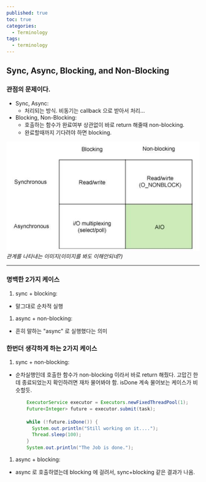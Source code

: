 ```yaml
---
published: true
toc: true
categories:
  - Terminology
tags:
  - terminology
---
```

## Sync, Async, Blocking, and Non-Blocking

### 관점의 문제이다.

- Sync, Async:
  - 처리되는 방식. 비동기는 callback 으로 받아서 처리...
- Blocking, Non-Blocking:
  - 호출하는 함수가 완료여부 상관없이 바로 return 해줄때 non-blocking.
  - 완료할때까지 기다려야 하면 blocking.



![관계를 나타내는 이미지](/assets/images/2020/2020-12-30/2020-12-30-sync-async-blocking-non-blocking-1.jpg)  
_관계를 나타내는 이미지(이미지를 봐도 이해안되네?)_

---

### 명백한 2가지 케이스
1. sync + blocking:
  - 말그대로 순차적 실행
1. async + non-blocking: 
  - 흔히 말하는 "async" 로 실행했다는 의미

### 한번더 생각하게 하는 2가지 케이스
1. sync + non-blocking:
  - 순차실행인데 호출한 함수가 non-blocking 이라서 바로 return 해줬다. 고맙긴 한데 종료되었는지 확인하려면 재차 물어봐야 함. isDone 계속 물어보는 케이스가 비슷할듯.
  
    ```java
        ExecutorService executor = Executors.newFixedThreadPool(1);
        Future<Integer> future = executor.submit(task);
    
        while (!future.isDone()) {
          System.out.println("Still working on it....");
          Thread.sleep(100);
        }
        System.out.println("The Job is done.");		
    ```

1. async + blocking: 
  - async 로 호출하였는데 blocking 에 걸려서, sync+blocking 같은 결과가 나옴.
